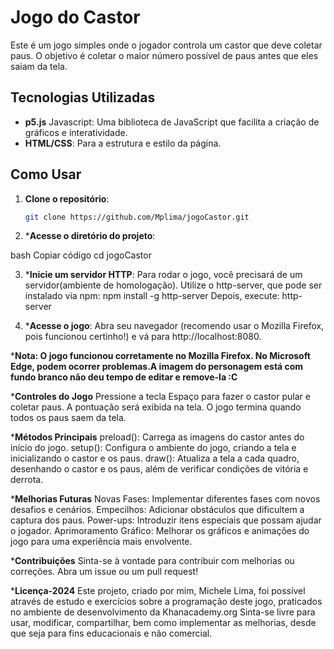 # Jogo do Castor

Este é um jogo simples onde o jogador controla um castor que deve coletar paus. O objetivo é coletar o maior número possível de paus antes que eles saiam da tela.

## Tecnologias Utilizadas

- **p5.js** Javascript: Uma biblioteca de JavaScript que facilita a criação de gráficos e interatividade.
- **HTML/CSS**: Para a estrutura e estilo da página.

## Como Usar

1. **Clone o repositório**:
   ```bash
   git clone https://github.com/Mplima/jogoCastor.git


2. ***Acesse o diretório do projeto**:

bash
Copiar código
cd jogoCastor


3. ***Inicie um servidor HTTP**: Para rodar o jogo, você precisará de um servidor(ambiente de homologação). Utilize o http-server, que pode ser instalado via npm:
npm install -g http-server
Depois, execute:
http-server


4. ***Acesse o jogo**: Abra seu navegador (recomendo usar o Mozilla Firefox, pois funcionou certinho!) e vá para http://localhost:8080.


***Nota: O jogo funcionou corretamente no Mozilla Firefox. No Microsoft Edge, podem ocorrer problemas.A imagem do personagem está com fundo branco não deu tempo de editar e remove-la :C**


***Controles do Jogo**
Pressione a tecla Espaço para fazer o castor pular e coletar paus.
A pontuação será exibida na tela. O jogo termina quando todos os paus saem da tela.


***Métodos Principais**
preload(): Carrega as imagens do castor antes do início do jogo.
setup(): Configura o ambiente do jogo, criando a tela e inicializando o castor e os paus.
draw(): Atualiza a tela a cada quadro, desenhando o castor e os paus, além de verificar condições de vitória e derrota.


***Melhorias Futuras**
Novas Fases: Implementar diferentes fases com novos desafios e cenários.
Empecilhos: Adicionar obstáculos que dificultem a captura dos paus.
Power-ups: Introduzir itens especiais que possam ajudar o jogador.
Aprimoramento Gráfico: Melhorar os gráficos e animações do jogo para uma experiência mais envolvente.


***Contribuições**
Sinta-se à vontade para contribuir com melhorias ou correções. Abra um issue ou um pull request!


***Licença-2024**
Este projeto, criado por mim, Michele Lima, foi possível através de estudo e exercícios sobre a programação deste jogo, praticados no ambiente de desenvolvimento da Khanacademy.org
Sinta-se livre para usar, modificar, compartilhar, bem como implementar as melhorias, desde que seja para fins educacionais e não comercial.

